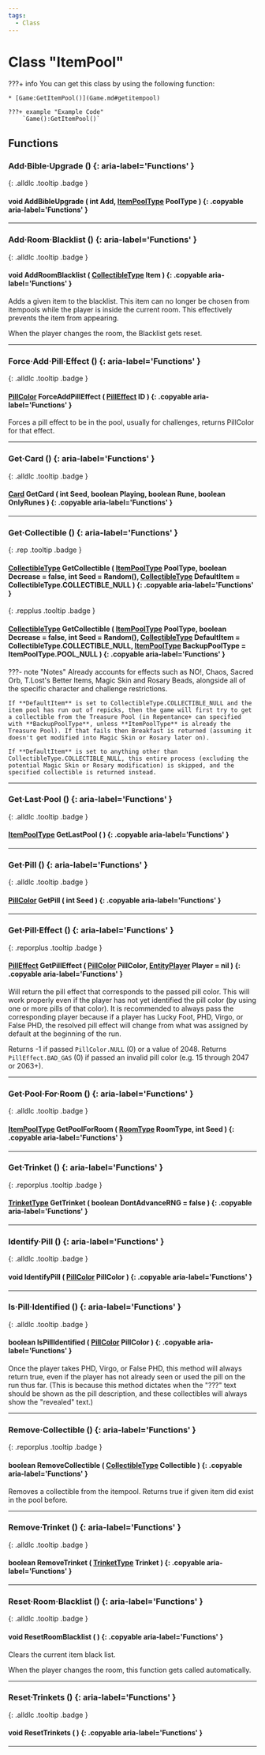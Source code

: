 ```yaml
---
tags:
  - Class
---
```

# Class "ItemPool"

???+ info
    You can get this class by using the following function:

    * [Game:GetItemPool()](Game.md#getitempool)

    ???+ example "Example Code"
        `Game():GetItemPool()`

## Functions
### Add·Bible·Upgrade () {: aria-label='Functions' }
[ ](#){: .alldlc .tooltip .badge }
#### void AddBibleUpgrade ( int Add, [ItemPoolType](enums/ItemPoolType.md) PoolType ) {: .copyable aria-label='Functions' }

___
### Add·Room·Blacklist () {: aria-label='Functions' }
[ ](#){: .alldlc .tooltip .badge }
#### void AddRoomBlacklist ( [CollectibleType](enums/CollectibleType.md) Item ) {: .copyable aria-label='Functions' }
Adds a given item to the blacklist. This item can no longer be chosen from itempools while the player is inside the current room. This effectively prevents the item from appearing.

When the player changes the room, the Blacklist gets reset.

___
### Force·Add·Pill·Effect () {: aria-label='Functions' }
[ ](#){: .alldlc .tooltip .badge }
#### [PillColor](enums/PillColor.md) ForceAddPillEffect ( [PillEffect](enums/PillEffect.md) ID ) {: .copyable aria-label='Functions' }
Forces a pill effect to be in the pool, usually for challenges, returns PillColor for that effect.
___
### Get·Card () {: aria-label='Functions' }
[ ](#){: .alldlc .tooltip .badge }
#### [Card](enums/Card.md) GetCard ( int Seed, boolean Playing, boolean Rune, boolean OnlyRunes ) {: .copyable aria-label='Functions' }

___
### Get·Collectible () {: aria-label='Functions' }
[ ](#){: .rep .tooltip .badge }
#### [CollectibleType](enums/CollectibleType.md) GetCollectible ( [ItemPoolType](enums/ItemPoolType.md) PoolType, boolean Decrease = false, int Seed = Random(), [CollectibleType](enums/CollectibleType.md) DefaultItem = CollectibleType.COLLECTIBLE_NULL ) {: .copyable aria-label='Functions' }
[ ](#){: .repplus .tooltip .badge }
#### [CollectibleType](enums/CollectibleType.md) GetCollectible ( [ItemPoolType](enums/ItemPoolType.md) PoolType, boolean Decrease = false, int Seed = Random(), [CollectibleType](enums/CollectibleType.md) DefaultItem = CollectibleType.COLLECTIBLE_NULL, [ItemPoolType](enums/ItemPoolType.md) BackupPoolType = ItemPoolType.POOL_NULL ) {: .copyable aria-label='Functions' }

???- note "Notes"
    Already accounts for effects such as NO!, Chaos, Sacred Orb, T.Lost's Better Items, Magic Skin and Rosary Beads, alongside all of the specific character and challenge restrictions.

    If **DefaultItem** is set to CollectibleType.COLLECTIBLE_NULL and the item pool has run out of repicks, then the game will first try to get a collectible from the Treasure Pool (in Repentance+ can specified with **BackupPoolType**, unless **ItemPoolType** is already the Treasure Pool). If that fails then Breakfast is returned (assuming it doesn't get modified into Magic Skin or Rosary later on).

    If **DefaultItem** is set to anything other than CollectibleType.COLLECTIBLE_NULL, this entire process (excluding the potential Magic Skin or Rosary modification) is skipped, and the specified collectible is returned instead.

___
### Get·Last·Pool () {: aria-label='Functions' }
[ ](#){: .alldlc .tooltip .badge }
#### [ItemPoolType](enums/ItemPoolType.md) GetLastPool ( ) {: .copyable aria-label='Functions' }

___
### Get·Pill () {: aria-label='Functions' }
[ ](#){: .alldlc .tooltip .badge }
#### [PillColor](enums/PillColor.md) GetPill ( int Seed ) {: .copyable aria-label='Functions' }

___
### Get·Pill·Effect () {: aria-label='Functions' }
[ ](#){: .reporplus .tooltip .badge }
#### [PillEffect](enums/PillEffect.md) GetPillEffect ( [PillColor](enums/PillColor.md) PillColor, [EntityPlayer](EntityPlayer.md) Player = nil ) {: .copyable aria-label='Functions' }

Will return the pill effect that corresponds to the passed pill color. This will work properly even if the player has not yet identified the pill color (by using one or more pills of that color). It is recommended to always pass the corresponding player because if a player has Lucky Foot, PHD, Virgo, or False PHD, the resolved pill effect will change from what was assigned by default at the beginning of the run.

Returns -1 if passed `PillColor.NULL` (0) or a value of 2048. Returns `PillEffect.BAD_GAS` (0) if passed an invalid pill color (e.g. 15 through 2047 or 2063+).

___
### Get·Pool·For·Room () {: aria-label='Functions' }
[ ](#){: .alldlc .tooltip .badge }
#### [ItemPoolType](enums/ItemPoolType.md) GetPoolForRoom ( [RoomType](enums/RoomType.md) RoomType, int Seed ) {: .copyable aria-label='Functions' }

___
### Get·Trinket () {: aria-label='Functions' }
[ ](#){: .reporplus .tooltip .badge }
#### [TrinketType](enums/TrinketType.md) GetTrinket ( boolean DontAdvanceRNG = false ) {: .copyable aria-label='Functions' }

___
### Identify·Pill () {: aria-label='Functions' }
[ ](#){: .alldlc .tooltip .badge }
#### void IdentifyPill ( [PillColor](enums/PillColor.md) PillColor ) {: .copyable aria-label='Functions' }

___
### Is·Pill·Identified () {: aria-label='Functions' }
[ ](#){: .alldlc .tooltip .badge }
#### boolean IsPillIdentified ( [PillColor](enums/PillColor.md) PillColor ) {: .copyable aria-label='Functions' }

Once the player takes PHD, Virgo, or False PHD, this method will always return true, even if the player has not already seen or used the pill on the run thus far. (This is because this method dictates when the "???" text should be shown as the pill description, and these collectibles will always show the "revealed" text.)

___
### Remove·Collectible () {: aria-label='Functions' }
[ ](#){: .reporplus .tooltip .badge }
#### boolean RemoveCollectible ( [CollectibleType](enums/CollectibleType.md) Collectible ) {: .copyable aria-label='Functions' }
Removes a collectible from the itempool. Returns true if given item did exist in the pool before.

___
### Remove·Trinket () {: aria-label='Functions' }
[ ](#){: .alldlc .tooltip .badge }
#### boolean RemoveTrinket ( [TrinketType](enums/TrinketType.md) Trinket ) {: .copyable aria-label='Functions' }

___
### Reset·Room·Blacklist () {: aria-label='Functions' }
[ ](#){: .alldlc .tooltip .badge }
#### void ResetRoomBlacklist ( ) {: .copyable aria-label='Functions' }
Clears the current item black list.

When the player changes the room, this function gets called automatically.

___
### Reset·Trinkets () {: aria-label='Functions' }
[ ](#){: .alldlc .tooltip .badge }
#### void ResetTrinkets ( ) {: .copyable aria-label='Functions' }

___
